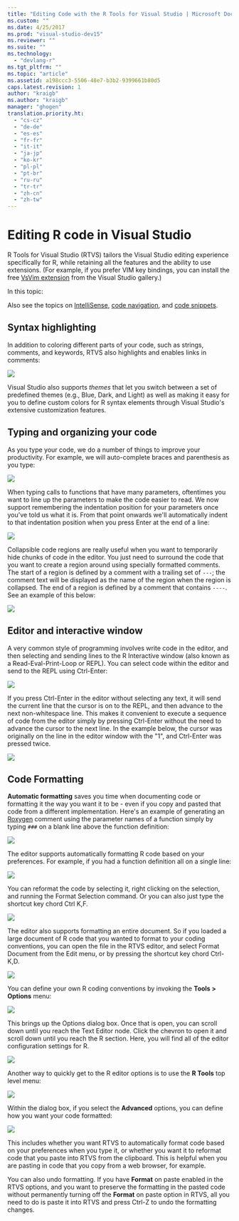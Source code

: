 ```yaml
---
title: "Editing Code with the R Tools for Visual Studio | Microsoft Docs"
ms.custom: ""
ms.date: 4/25/2017
ms.prod: "visual-studio-dev15"
ms.reviewer: ""
ms.suite: ""
ms.technology:
  - "devlang-r"
ms.tgt_pltfrm: ""
ms.topic: "article"
ms.assetid: a198ccc3-5506-48e7-b3b2-9399661b80d5
caps.latest.revision: 1
author: "kraigb"
ms.author: "kraigb"
manager: "ghogen"
translation.priority.ht:
  - "cs-cz"
  - "de-de"
  - "es-es"
  - "fr-fr"
  - "it-it"
  - "ja-jp"
  - "ko-kr"
  - "pl-pl"
  - "pt-br"
  - "ru-ru"
  - "tr-tr"
  - "zh-cn"
  - "zh-tw"
---
```


# Editing R code in Visual Studio
 
R Tools for Visual Studio (RTVS) tailors the Visual Studio editing experience specifically for R, while retaining all the features and the ability to use extensions. (For example, if you prefer VIM key bindings, you can install the free [VsVim extension](https://visualstudiogallery.msdn.microsoft.com/59ca71b3-a4a3-46ca-8fe1-0e90e3f79329) from the Visual Studio gallery.)

In this topic:


Also see the topics on [IntelliSense](code-intellisense.md), [code navigation](code-navigation.md), and [code snippets](code-snippets.md).


## Syntax highlighting 

In addition to coloring different parts of your code, such as strings, comments, and keywords, RTVS also highlights and enables links in comments:

![](media/syntax-colors-example.png)

Visual Studio also supports *themes* that let you switch between a set of predefined themes (e.g., Blue, Dark, and Light) as well as making it easy for you to define custom colors for R syntax elements through Visual Studio's extensive customization features.



## Typing and organizing your code

As you type your code, we do a number of things to improve your productivity. For example, we will auto-complete braces and parenthesis as you type: 

![](media/editing-inline-formatting.gif)

When typing calls to functions that have many parameters, oftentimes you want to line up the parameters to make the code easier to read. We now support remembering the indentation position for your parameters once you've told us what it is. From that point onwards we'll automatically indent to that indentation position when you press Enter at the end of a line:

![](media/editing-lined-up-parameters.gif)

Collapsible code regions are really useful when you want to temporarily hide chunks of code in the editor. You just need to surround the code that you want to create a region around using specially formatted comments. The start of a region is defined by a comment with a trailing set of `---`; the comment text will be displayed as the name of the region when the region is collapsed. The
end of a region is defined by a comment that contains `----`. See an example of this below:

![](media/editing-collapsible-regions.gif)
 
## Editor and interactive window

A very common style of programming involves write code in the editor, and then selecting and sending lines to the R Interactive window (also known as a Read-Eval-Print-Loop or REPL). You can select code within the editor and send to the REPL using Ctrl-Enter:
 
![](media/editing-send-to-repl.png)
 
If you press Ctrl-Enter in the editor without selecting any text, it will send the current line that the cursor is on to the REPL, and then advance to the next non-whitespace line. This makes it convenient to execute a sequence of code from the editor simply by pressing Ctrl-Enter without the need to advance the cursor to the next line. In the example below, the cursor was originally on the line in the editor window with the "1", and Ctrl-Enter was pressed twice. 
 
![](media/editing-code-to-repl-by-line.png) 
 
## Code Formatting

**Automatic formatting** saves you time when documenting code or formatting it the way you want it to be - even if you copy and pasted that code from a different implementation. Here's an example of generating an [Roxygen](http://roxygen.org/) comment using the parameter names of a function simply by typing `###` on a blank line above the function definition:

![](media/roxygen-comments.gif)


The editor supports automatically formatting R code based on your preferences. For example, if you had a function definition all on a single line:
 
![](media/editing-reformatting-example.png)

You can reformat the code by selecting it, right clicking on the selection, and running the Format Selection command. Or you can also just type the shortcut key chord Ctrl K,F.
 
 ![](media/editing-reformatting.png)
 
The editor also supports formatting an entire document. So if you loaded a large document of R code that you wanted to format to your coding conventions, you can open the file in the RTVS editor, and select Format Document from the Edit menu, or by pressing the shortcut key chord Ctrl-K,D.
 
 ![](media/editing-reformatting-document.png)
 
You can define your own R coding conventions by invoking the **Tools > Options** menu:
 
 ![](media/editing-custom-code-conventions.png)

This brings up the Options dialog box. Once that is open, you can scroll down until you reach the Text Editor node. Click the chevron to open it and scroll down until you reach the R section. Here, you will find all of the editor configuration settings for R. 
 
 ![](media/editing-configuring.png)
 
Another way to quickly get to the R editor options is to use the **R Tools** top level menu:
 
 ![](media/editing-options.png)
 
Within the dialog box, if you select the **Advanced** options, you can define how you want your code formatted:
 
 ![](media/editing-options-advanced.png) 

This includes whether you want RTVS to automatically format code based on your preferences when you type it, or whether you want it to reformat code that you paste into RTVS from the clipboard. This is helpful when you are pasting in code that you copy from a web browser, for example.
 
You can also undo formatting. If you have **Format** on paste enabled in the RTVS options, and you want to preserve the formatting in the pasted code without permanently turning off the **Format** on paste option in RTVS, all you need to do is paste it into RTVS and press Ctrl-Z to undo the formatting changes.
 